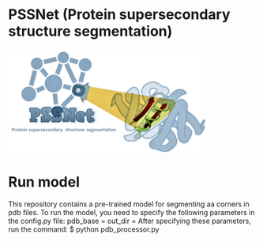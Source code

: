 # PSSNet (Protein supersecondary structure segmentation) 
![alt text](https://github.com/Denis21800/PSSNet/blob/master/Logo/pssnet.png)

# Run model
This repository contains a pre-trained model for segmenting aa corners in pdb files. To run the model, you need to specify the following parameters in the config.py file:
pdb_base = <path to directory containing pdb files>
out_dir = <path to output directory>
After specifying these parameters, run the command:
$ python pdb_processor.py
